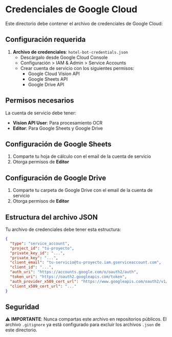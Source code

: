# Credenciales de Google Cloud

Este directorio debe contener el archivo de credenciales de Google Cloud:

## Configuración requerida

1. **Archivo de credenciales**: `hotel-bot-credentials.json`
   - Descárgalo desde Google Cloud Console
   - Configuración > IAM & Admin > Service Accounts
   - Crear cuenta de servicio con los siguientes permisos:
     - Google Cloud Vision API
     - Google Sheets API
     - Google Drive API

## Permisos necesarios

La cuenta de servicio debe tener:
- **Vision API User**: Para procesamiento OCR
- **Editor**: Para Google Sheets y Google Drive

## Configuración de Google Sheets

1. Comparte tu hoja de cálculo con el email de la cuenta de servicio
2. Otorga permisos de **Editor**

## Configuración de Google Drive

1. Comparte tu carpeta de Google Drive con el email de la cuenta de servicio
2. Otorga permisos de **Editor**

## Estructura del archivo JSON

Tu archivo de credenciales debe tener esta estructura:

```json
{
  "type": "service_account",
  "project_id": "tu-proyecto",
  "private_key_id": "...",
  "private_key": "...",
  "client_email": "tu-servicio@tu-proyecto.iam.gserviceaccount.com",
  "client_id": "...",
  "auth_uri": "https://accounts.google.com/o/oauth2/auth",
  "token_uri": "https://oauth2.googleapis.com/token",
  "auth_provider_x509_cert_url": "https://www.googleapis.com/oauth2/v1/certs",
  "client_x509_cert_url": "..."
}
```

## Seguridad

⚠️ **IMPORTANTE**: Nunca compartas este archivo en repositorios públicos.
El archivo `.gitignore` ya está configurado para excluir los archivos `.json` de este directorio. 